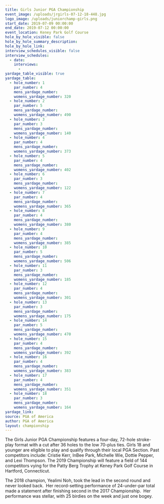```yaml
---
title: Girls Junior PGA Championship
event_image: /uploads/jrgirls-07-12-18-448.jpg
logo_image: /uploads/juniorchamp-girls.png
start_date: 2019-07-09 00:00:00
end_date: 2019-07-12 00:00:00
event_location: Keney Park Golf Course
hole_by_hole_visible: false
hole_by_hole_summary_description:
hole_by_hole_link:
interview_schedules_visible: false
interview_schedules:
  - date:
    interviews:
      -
yardage_table_visible: true
yardage_table:
  - hole_number: 1
    par_number: 4
    mens_yardage_number:
    womens_yardage_number: 320
  - hole_number: 2
    par_number: 5
    mens_yardage_number:
    womens_yardage_number: 490
  - hole_number: 3
    par_number: 3
    mens_yardage_number:
    womens_yardage_number: 140
  - hole_number: 4
    par_number: 4
    mens_yardage_number:
    womens_yardage_number: 373
  - hole_number: 5
    par_number: 4
    mens_yardage_number:
    womens_yardage_number: 402
  - hole_number: 6
    par_number: 3
    mens_yardage_number:
    womens_yardage_number: 122
  - hole_number: 7
    par_number: 4
    mens_yardage_number:
    womens_yardage_number: 365
  - hole_number: 8
    par_number: 4
    mens_yardage_number:
    womens_yardage_number: 380
  - hole_number: 9
    par_number: 4
    mens_yardage_number:
    womens_yardage_number: 385
  - hole_number: 10
    par_number: 5
    mens_yardage_number:
    womens_yardage_number: 506
  - hole_number: 11
    par_number: 3
    mens_yardage_number:
    womens_yardage_number: 185
  - hole_number: 12
    par_number: 4
    mens_yardage_number:
    womens_yardage_number: 301
  - hole_number: 13
    par_number: 3
    mens_yardage_number:
    womens_yardage_number: 175
  - hole_number: 14
    par_number: 5
    mens_yardage_number:
    womens_yardage_number: 470
  - hole_number: 15
    par_number: 4
    mens_yardage_number:
    womens_yardage_number: 392
  - hole_number: 16
    par_number: 4
    mens_yardage_number:
    womens_yardage_number: 383
  - hole_number: 17
    par_number: 4
    mens_yardage_number:
    womens_yardage_number: 351
  - hole_number: 18
    par_number: 3
    mens_yardage_number:
    womens_yardage_number: 164
yardage_link:
source: PGA of America
author: PGA of America
layout: championship
---
```


The Girls Junior PGA Championship features a four-day, 72-hole stroke-play format with a cut after 36 holes to the low 70-plus ties. Girls 18 and younger are eligible to play and qualify through their local PGA Section. Past competitors include: Cristie Kerr, InBee Park, Michelle Wie, Dottie Pepper, and Lexi Thompson. The 2019 Championship will feature a field of 144 competitors vying for the Patty Berg Trophy at Keney Park Golf Course in Hartford, Connecticut.

The 2018 champion, Yealimi Noh, took the lead in the second round and never looked back.&nbsp; Her record-setting performance of 24-under-par total made a statement after finishing second in the 2017 Championship.&nbsp; Her performance was stellar, with 25 birdies on the week and just one bogey.&nbsp;